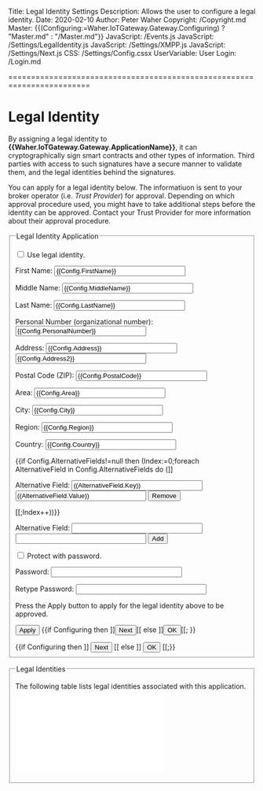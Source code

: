 ﻿Title: Legal Identity Settings
Description: Allows the user to configure a legal identity.
Date: 2020-02-10
Author: Peter Waher
Copyright: /Copyright.md
Master: {{(Configuring:=Waher.IoTGateway.Gateway.Configuring) ? "Master.md" : "/Master.md"}}
JavaScript: /Events.js
JavaScript: /Settings/LegalIdentity.js
JavaScript: /Settings/XMPP.js
JavaScript: /Settings/Next.js
CSS: /Settings/Config.cssx
UserVariable: User
Login: /Login.md

========================================================================

Legal Identity
===================

By assigning a legal identity to **{{Waher.IoTGateway.Gateway.ApplicationName}}**, it can cryptographically sign smart contracts and other
types of information. Third parties with access to such signatures have a secure manner to validate them, and the legal identities behind the 
signatures.

You can apply for a legal identity below. The informatiuon is sent to your broker operator (i.e. *Trust Provider*) for approval. Depending
on which approval procedure used, you might have to take additional steps before the identity can be approved. Contact your Trust Provider for
more information about their approval procedure.

<form>
<fieldset>
<legend>Legal Identity Application</legend>

<p>
<input type="checkbox" name="UseLegalIdentity" id="UseLegalIdentity" {{ConfigClass:=Waher.IoTGateway.Setup.LegalIdentityConfiguration;Config:=ConfigClass.Instance;Config.UseLegalIdentity ? "checked" : ""}} onclick="ToggleLegalIdentityProperties()"/>
<label for="UseLegalIdentity" title="If a legal identity should be assigned to the system.">Use legal identity.</label>
</p>

<div id="LegalIdentityProperties" style="display:{{Config.UseLegalIdentity ? "block" : "none"}}">

<p>
<label for="FirstName">First Name:</label>  
<input id="FirstName" name="FirstName" type="text" style="width:20em" title="First name of person." value="{{Config.FirstName}}" {{Config.Step=0 ? "autofocus" : ""}}/>
</p>

<p>
<label for="MiddleName">Middle Name:</label>  
<input id="MiddleName" name="MiddleName" type="text" style="width:20em" title="Middle name of person." value="{{Config.MiddleName}}"/>
</p>

<p>
<label for="LastName">Last Name:</label>  
<input id="LastName" name="LastName" type="text" style="width:20em" title="Last name of person." value="{{Config.LastName}}"/>
</p>

<p>
<label for="PNr">Personal Number (organizational number):</label>  
<input id="PNr" name="PNr" type="text" style="width:20em" title="Number of person or organization." value="{{Config.PersonalNumber}}"/>
</p>

<p>
<label for="Address">Address:</label>  
<input id="Address" name="Address" type="text" style="width:20em" title="Address." value="{{Config.Address}}"/>  
<input id="Address2" name="Address2" type="text" style="width:20em" title="Address." value="{{Config.Address2}}"/>
</p>

<p>
<label for="PostalCode">Postal Code (ZIP):</label>  
<input id="PostalCode" name="PostalCode" type="text" style="width:20em" title="Postal code, or zip code." value="{{Config.PostalCode}}"/>
</p>

<p>
<label for="Area">Area:</label>  
<input id="Area" name="Area" type="text" style="width:20em" title="Name of area." value="{{Config.Area}}"/>
</p>

<p>
<label for="City">City:</label>  
<input id="City" name="City" type="text" style="width:20em" title="Name of city." value="{{Config.City}}"/>
</p>

<p>
<label for="Region">Region:</label>  
<input id="Region" name="Region" type="text" style="width:20em" title="Name of region." value="{{Config.Region}}"/>
</p>

<p>
<label for="Country">Country:</label>  
<input id="Country" name="Country" type="text" style="width:20em" title="Name of country." value="{{Config.Country}}"/>
</p>

{{if Config.AlternativeFields!=null then (Index:=0;foreach AlternativeField in Config.AlternativeFields do (]]
<p>
<label for="AltFieldName((Index))">Alternative Field:</label>  
<input id="AltFieldName((Index))" name="NameAltField((Index))" type="text" style="width:20em" title="Alternative field name."
	value="((AlternativeField.Key))"/>
<input id="AltFieldValue((Index))" name="AltFieldValue((Index))" type="text" style="width:20em" title="Alternative field value."
	value="((AlternativeField.Value))"/>
<button type="button" class="negButtonSm" onclick="RemoveAltField('((Index))')">Remove</button>
</p>
[[;Index++))}}

<p>
<label for="AltFieldName">Alternative Field:</label>  
<input id="AltFieldName" name="AltFieldName" type="text" style="width:20em" title="Alternative field name."/>
<input id="AltFieldValue" name="AltFieldValue" type="text" style="width:20em" title="Alternative field value."/>
<button type="button" class="posButtonSm" onclick="AddAltField()">Add</button>
</p>

<p>
<input type="checkbox" name="ProtectWithPassword" id="ProtectWithPassword" {{Config.ProtectWithPassword ? "checked" : ""}} onclick="TogglePasswordProperties()"/>
<label for="ProtectWithPassword" title="If the legal identity should be protected with a password. If so, contracts signed with the identity must be manually approved before they can be signed.">Protect with password.</label>
</p>

<div id="PasswordProperties" style="display:{{Config.ProtectWithPassword ? "block" : "none"}}">

<p>
<label for="Password">Password:</label>  
<input id="Password" name="Password" type="password" style="width:20em" title="Password used to protect the legal identity."/>
</p>

<p>
<label for="Password2">Retype Password:</label>  
<input id="Password2" name="Password2" type="password" style="width:20em" title="Retype password, to make sure you've typed it correctly.."/>
</p>

</div>

<p>Press the Apply button to apply for the legal identity above to be approved.</p>
<p id="ApplyError" class="error" style="display:none">Unable to apply for a legal identity. Error reported: <span id='Error'></span></p>
<p id="NextMessage" class="message"{{Config.Step=0 ? ' style="display:none"':''}}>Application successfully sent. You can wait here until the identity becomes approved, or choose to continue, by clicking the Next button.</p>

<button type='button' onclick='ApplyIdentity()'>Apply</button>
{{if Configuring then 
]]<button id='NextButton' type='button' onclick='Next()' style='display:((Config.Step>=1 ? "inline-block" : "none"))'>Next</button>[[ else 
]]<button id='NextButton' type='button' onclick='Ok()'>OK</button>[[;
}}

</div>

<div id="NotLegalIdentityProperties" style="display:{{Config.UseLegalIdentity ? "none" : "block"}}">
{{if Configuring then ]]
<button type='button' onclick='Next()'>Next</button>
[[ else ]]
<button type='button' onclick='Ok()'>OK</button>
[[;}}
</div>

</fieldset>
</form>


<fieldset>
<legend>Legal Identities</legend>

The following table lists legal identities associated with this application.

<div id="Identities">

![Identities](LegalIdentities.md)

</div>
</fieldset>